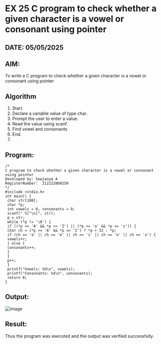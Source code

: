 # EX 25 C program to check whether a given character is a vowel or consonant using pointer
## DATE: 05/05/2025
## AIM:
To write a C program to check whether a given character is a vowel or consonant using pointer

## Algorithm

1. Start.
2. Declare a variable value of type char.
3. Prompt the user to enter a value.
4. Read the value using scanf.
5. Find vowel and consonants
6. End.
7. 
## Program:
```
/*
C program to check whether a given character is a vowel or consonant using pointer
Developed by: Sowjanya A
RegisterNumber:  212222060250
*/
#include <stdio.h>
int main() {
 char str[100];
 char *p;
 int vowels = 0, consonants = 0;
 scanf(" %[^\n]", str); 
 p = str; 
 while (*p != '\0') {
 if ((*p >= 'A' && *p <= 'Z') || (*p >= 'a' && *p <= 'z')) {
 char ch = (*p >= 'A' && *p <= 'Z') ? *p + 32 : *p;
 if (ch == 'a' || ch == 'e' || ch == 'i' || ch == 'o' || ch == 'u') {
 vowels++;
 } else {
 consonants++;
 }
 }
 p++;
 }
 printf("Vowels: %d\n", vowels);
 printf("Consonants: %d\n", consonants);
 return 0;
}

```

## Output:

![image](https://github.com/user-attachments/assets/5967cd34-fa8f-4d5b-9db8-bde681620cdc)

## Result:
Thus the program was executed and the output was verified successfully.
